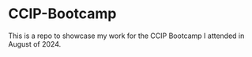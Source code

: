# CCIP-Bootcamp
This is a repo to showcase my work for the CCIP Bootcamp I attended in August of 2024.
